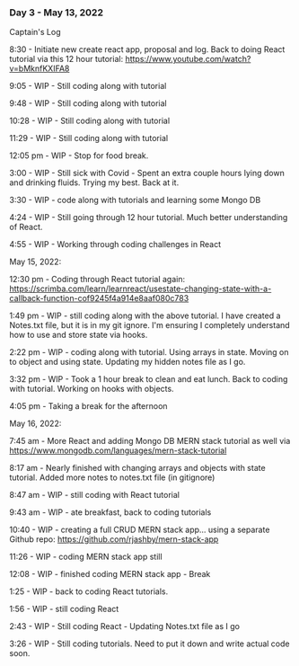 ### Day 3 - May 13, 2022

Captain's Log

8:30 - Initiate new create react app, proposal and log. Back to doing React tutorial via this 12 hour tutorial: https://www.youtube.com/watch?v=bMknfKXIFA8 

9:05 - WIP - Still coding along with tutorial

9:48 - WIP - Still coding along with tutorial

10:28 - WIP - Still coding along with tutorial

11:29 - WIP - Still coding along with tutorial

12:05 pm - WIP - Stop for food break. 

3:00 - WIP - Still sick with Covid - Spent an extra couple hours lying down and drinking fluids. Trying my best. Back at it. 

3:30 - WIP - code along with tutorials and learning some Mongo DB

4:24 - WIP - Still going through 12 hour tutorial. Much better understanding of React.

4:55 - WIP - Working through coding challenges in React

May 15, 2022: 

12:30 pm - Coding through React tutorial again: https://scrimba.com/learn/learnreact/usestate-changing-state-with-a-callback-function-cof9245f4a914e8aaf080c783

1:49 pm - WIP - still coding along with the above tutorial. I have created a Notes.txt file, but it is in my git ignore. I'm ensuring I completely understand how to use and store state via hooks. 

2:22 pm - WIP - coding along with tutorial. Using arrays in state. Moving on to object and using state. Updating my hidden notes file as I go. 

3:32 pm - WIP - Took a 1 hour break to clean and eat lunch. Back to coding with tutorial. Working on hooks with objects. 

4:05 pm - Taking a break for the afternoon


May 16, 2022:

7:45 am - More React and adding Mongo DB MERN stack tutorial as well via https://www.mongodb.com/languages/mern-stack-tutorial 

8:17 am - Nearly finished with changing arrays and objects with state tutorial. Added more notes to notes.txt file (in gitignore)

8:47 am - WIP - still coding with React tutorial

9:43 am - WIP - ate breakfast, back to coding tutorials

10:40 - WIP - creating a full CRUD MERN stack app... using a separate Github repo:  https://github.com/rjashby/mern-stack-app

11:26 - WIP - coding MERN stack app still

12:08 - WIP - finished coding MERN stack app - Break

1:25 - WIP - back to coding React tutorials.

1:56 - WIP - still coding React

2:43 - WIP - Still coding React - Updating Notes.txt file as I go

3:26 - WIP - Still coding tutorials. Need to put it down and write actual code soon. 